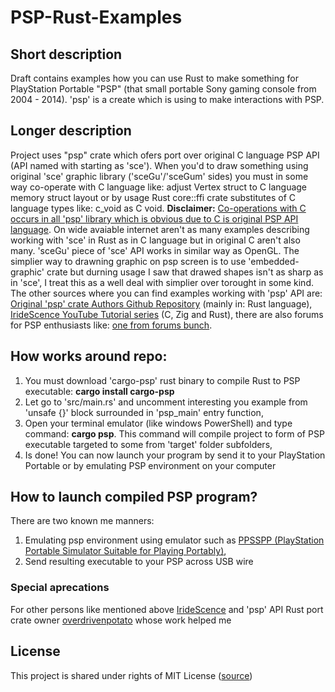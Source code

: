 # **PSP-Rust-Examples**

## Short description
Draft contains examples how you can use Rust to make something for PlayStation Portable "PSP" (that small portable Sony gaming console from 2004 - 2014). 'psp' is a create which is using to make interactions with PSP.

## Longer description
Project uses "psp" crate which ofers port over original C language PSP API (API named with starting as 'sce'). When you'd to draw something using original 'sce' graphic library ('sceGu'/'sceGum' sides) you must in some way co-operate with C language like: adjust Vertex struct to C language memory struct layout or by usage Rust core::ffi crate substitutes of C language types like: c_void as C void. **Disclaimer:** <u>Co-operations with C occurs in all 'psp' library which is obvious due to C is original PSP API language</u>. On wide avaiable internet aren't as many examples describing working with 'sce' in Rust as in C language but in original C aren't also many. 'sceGu' piece of 'sce' API works in similar way as OpenGL. The simplier way to drawning graphic on psp screen is to use 'embedded-graphic' crate but durning usage I saw that drawed shapes isn't as sharp as in 'sce', I treat this as a well deal with simplier over torought in some kind. The other sources where you can find examples working with 'psp' API are:  [Original 'psp' crate Authors Github Repository](https://github.com/overdrivenpotato/rust-psp/tree/master/examples) (mainly in: Rust language), [IrideScence YouTube Tutorial series](https://www.youtube.com/@Iridescence/videos) (C, Zig and Rust), there are also forums for  PSP enthusiasts like: [one from forums bunch](https://psp-archive.github.io/).

## How works around repo:
1. You must download 'cargo-psp' rust binary to compile Rust to PSP executable: **cargo install cargo-psp**
2. Let go to 'src/main.rs' and uncomment interesting you example from 'unsafe {}' block surrounded in 'psp_main' entry function,
3. Open your terminal emulator (like windows PowerShell) and type command: **cargo psp**. This command will compile project to form of PSP executable targeted to some from 'target' folder subfolders,
4. Is done! You can now launch your program by send it to your PlayStation Portable or by emulating PSP environment on your computer

## How to launch compiled PSP program?
There are two known me manners: 
1. Emulating psp environment using emulator such as [PPSSPP (PlayStation Portable Simulator Suitable for Playing Portably)](https://www.ppsspp.org/),
2. Send resulting executable to your PSP across USB wire

### **Special aprecations**
For other persons like mentioned above [IrideScence](https://www.youtube.com/@Iridescence) and 'psp' API Rust port crate owner [overdrivenpotato](https://github.com/overdrivenpotato/) whose work helped me

## **License**
This project is shared under rights of MIT License ([source](./LICENSE))